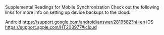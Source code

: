 Supplemental Readings for Mobile Synchronization
Check out the following links for more info on setting up device backups to the cloud:

Android
https://support.google.com/android/answer/2819582?hl=en
iOS
https://support.apple.com/HT203977#icloud